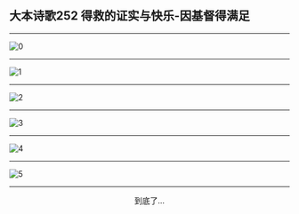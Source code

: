 
## 大本诗歌252 得救的证实与快乐-因基督得满足
        
<div id="aplayer0"></div>

---

<img alt="0" data-original="https://cdn.jsdelivr.net/gh/k34869/shi/data/d0251/0">

---

<img alt="1" data-original="https://cdn.jsdelivr.net/gh/k34869/shi/data/d0251/1">

---

<img alt="2" data-original="https://cdn.jsdelivr.net/gh/k34869/shi/data/d0251/2">

---

<img alt="3" data-original="https://cdn.jsdelivr.net/gh/k34869/shi/data/d0251/3">

---

<img alt="4" data-original="https://cdn.jsdelivr.net/gh/k34869/shi/data/d0251/4">

---

<img alt="5" data-original="https://cdn.jsdelivr.net/gh/k34869/shi/data/d0251/5">

---

<p style="text-align: center">到底了...</p>

<script src="/js/dist-view.js"></script>

<script>
MAIN.id = 'd0251';
        
const ap0 = new APlayer({
    container: document.getElementById('aplayer0'),
    volume: 1,
    loop: 'none',
    preload: 'none',
    audio: [{
        name: '大本诗歌252.mp3',
        artist: '大本诗歌',
        url: 'https://res.wx.qq.com/voice/getvoice?mediaid=MzI0NTk3MDM5M18yMjQ3NDkwNjk3',
        cover: '/favicon'
    }]
});
</script>
